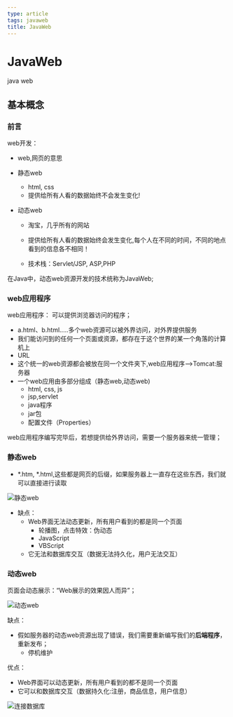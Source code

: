 ```yaml
---
type: article
tags: javaweb 
title: JavaWeb
---
```


# JavaWeb

java web

## 基本概念

### 前言

web开发：

- web,网页的意思

- 静态web

  - html, css
  - 提供给所有人看的数据始终不会发生变化!

- 动态web

  - 淘宝，几乎所有的网站

  - 提供给所有人看的数据始终会发生变化,每个人在不同的时间，不同的地点看到的信息各不相同！
  - 技术栈：Servlet/JSP, ASP,PHP

在Java中，动态web资源开发的技术统称为JavaWeb;

### web应用程序

web应用程序： 可以提供浏览器访问的程序；

- a.html、b.html.....多个web资源可以被外界访问，对外界提供服务
- 我们能访问到的任何一个页面或资源，都存在于这个世界的某一个角落的计算机上
- URL
- 这个统一的web资源都会被放在同一个文件夹下,web应用程序-->Tomcat:服务器
- 一个web应用由多部分组成（静态web,动态web)
  - html, css, js
  - jsp,servlet
  - java程序
  - jar包
  - 配置文件（Properties）

web应用程序编写完毕后，若想提供给外界访问，需要一个服务器来统一管理；

### 静态web

- *.htm,  *.html,这些都是网页的后缀，如果服务器上一直存在这些东西，我们就可以直接进行读取

![静态web](https://monkifantasy.me/blog/assets/javaweb1.png)

- 缺点：
  - Web界面无法动态更新，所有用户看到的都是同一个页面
    - 轮播图，点击特效：伪动态
    - JavaScript
    - VBScript
  - 它无法和数据库交互（数据无法持久化，用户无法交互）

### 动态web

页面会动态展示：“Web展示的效果因人而异”；

![动态web](https://monkifantasy.me/blog/assets/javaweb2.png)

缺点：

- 假如服务器的动态web资源出现了错误，我们需要重新编写我们的**后端程序**，重新发布；
  - 停机维护

优点：

- Web界面可以动态更新，所有用户看到的都不是同一个页面
- 它可以和数据库交互（数据持久化:注册，商品信息，用户信息）

![连接数据库](https://monkifantasy.me/blog/assets/javaweb3.png)

